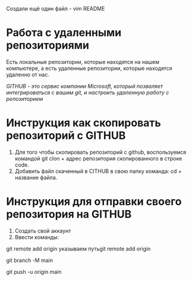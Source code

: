Создали ещё один файл - vim README
# Работа с удаленными репозиториями
Есть локальные репозитории, которые находятся на нашем компьютере, а есть удаленные репозитории, которые находятся удаленно от нас.

 *GITHUB  - это сервис компании Microsoft, который позваляет интегрироваться с вашим git, и настроить удаленную работу с репозиторием*

 # Инструкция как скопировать репозиторий с GITHUB
 
 1. Для того чтобы скопировать репозиторий с github, воспользуемся командой git clon + адрес репозитория скопированного в строке code.
 2. Добавить файл скаченный в CITHUB в свою папку команда: cd + название файла.

 # Инструкция для отправки своего репозитория на GITHUB

 1. Создать свой аккаунт
 2. Ввести команды:
 
 git remote add origin указываем путьgit remote add origin 

 git branch -M main

 git push -u origin main